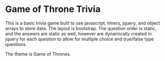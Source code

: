 # Game of Throne Trivia
This is a basic trivia game built to use javascript, timers, jquery, and object arrays to store data. The layout is bootstrap. 
The question order is static, and the answers are static as well, however are dynamically created in jquery for each question to allow for multiple choice and true/false type questions. 

The theme is Game of Thrones.
